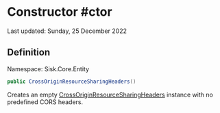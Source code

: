 # Constructor #ctor
Last updated: Sunday, 25 December 2022

## Definition
Namespace: Sisk.Core.Entity

```csharp
public CrossOriginResourceSharingHeaders()
```

Creates an empty [CrossOriginResourceSharingHeaders](/spec/Sisk/Core/Entity/CrossOriginResourceSharingHeaders) instance with no predefined CORS headers.


